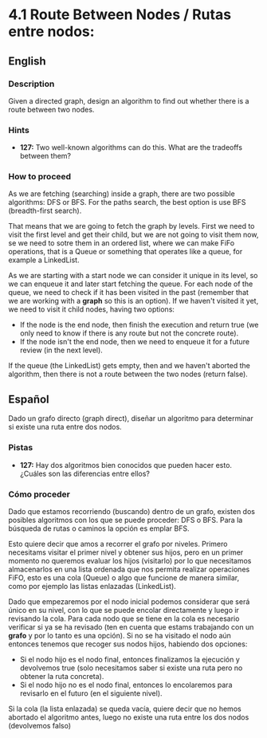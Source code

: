 # 4.1 Route Between Nodes / Rutas entre nodos:


## English

### Description
Given a directed graph, design an algorithm to find out whether there is a route between two nodes.

### Hints

- **127:** Two well-known algorithms can do this. What are the tradeoffs between them?

### How to proceed
As we are fetching (searching) inside a graph, there are two possible algorithms: DFS or BFS. For the paths search, the best option is use BFS (breadth-first search).

That means that we are going to fetch the graph by levels. First we need to visit the first level and get their child, but we are not going to visit them now, se we need to sotre them 
in an ordered list, where we can make FiFo operations, that is a Queue or something that operates like a queue, for example a LinkedList. 

As we are starting with a start node we can consider it unique in its level, so we can enqueue it and later start fetching the queue. For each node of the queue, we need to check
if it has been visited in the past (remember that we are working with a **graph** so this is an option). If we haven't visited it yet, we need to visit it child nodes, having two options:
- If the node is the end node, then finish the execution and return true (we only need to know if there is any route but not the concrete route).
- If the node isn't the end node, then we need to enqueue it for a future review (in the next level).

If the queue (the LinkedList) gets empty, then and we haven't aborted the algorithm, then there is not a route between the two nodes (return false).

## Español
Dado un grafo directo (graph direct), diseñar un algoritmo para determinar si existe una ruta entre dos nodos.

### Pistas

- **127:** Hay dos algoritmos bien conocidos que pueden hacer esto. ¿Cuáles son las diferencias entre ellos?

### Cómo proceder
Dado que estamos recorriendo (buscando) dentro de un grafo, existen dos posibles algoritmos con los que se puede proceder: DFS o BFS. Para la búsqueda de rutas o caminos la opción es
emplar BFS.

Esto quiere decir que amos a recorrer el grafo por niveles. Primero necesitams visitar el primer nivel y obtener sus hijos, pero en un primer momento no queremos evaluar los hijos (visitarlo)
por lo que necesitamos almacenarlos en una lista ordenada que nos permita realizar operaciones FiFO, esto es una cola (Queue) o algo que funcione de manera similar, como por ejemplo las listas enlazadas (LinkedList).

Dado que empezaremos por el nodo inicial podemos considerar que será único en su nivel, con lo que se puede encolar directamente y luego ir revisando la cola. Para cada nodo que se tiene en la cola
es necesario verificar si ya se ha revisado (ten en cuenta que estams trabajando con un **grafo** y por lo tanto es una opción). Si no se ha visitado el nodo aún entonces tenemos que recoger sus nodos hijos, habiendo dos opciones:
- Si el nodo hijo es el nodo final, entonces finalizamos la ejecución y devolvemos true (solo necesitamos saber si existe una ruta pero no obtener la ruta concreta).
- Si el nodo hijo no es el nodo final, entonces lo encolaremos para revisarlo en el futuro (en el siguiente nivel).

Si la cola (la lista enlazada) se queda vacía, quiere decir que no hemos abortado el algoritmo antes, luego no existe una ruta entre los dos nodos (devolvemos falso)

